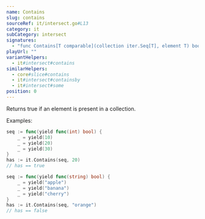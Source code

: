 ```yaml
---
name: Contains
slug: contains
sourceRef: it/intersect.go#L13
category: it
subCategory: intersect
signatures:
  - "func Contains[T comparable](collection iter.Seq[T], element T) bool"
playUrl: ""
variantHelpers:
  - it#intersect#contains
similarHelpers:
  - core#slice#contains
  - it#intersect#containsby
  - it#intersect#some
position: 0
---
```


Returns true if an element is present in a collection.

Examples:

```go
seq := func(yield func(int) bool) {
    _ = yield(10)
    _ = yield(20)
    _ = yield(30)
}
has := it.Contains(seq, 20)
// has == true
```

```go
seq := func(yield func(string) bool) {
    _ = yield("apple")
    _ = yield("banana")
    _ = yield("cherry")
}
has := it.Contains(seq, "orange")
// has == false
```